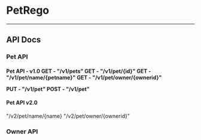 # PetRego
---

<h2> API Docs </h2>
<h3> Pet API </h3>

<h4> Pet API - v1.0
GET - "/v1/pets"
GET - "/v1/pet/{id}"
GET - "/v1/pet/name/{petname}"
GET - "/v1/pet/owner/{ownerid}"

PUT - "/v1/pet"
POST - "/v1/pet"

<h4>Pet API v2.0</h4>
"/v2/pet/name/{name}
"/v2/pet/owner/{ownerid}"

<h3> Owner API </h3>
